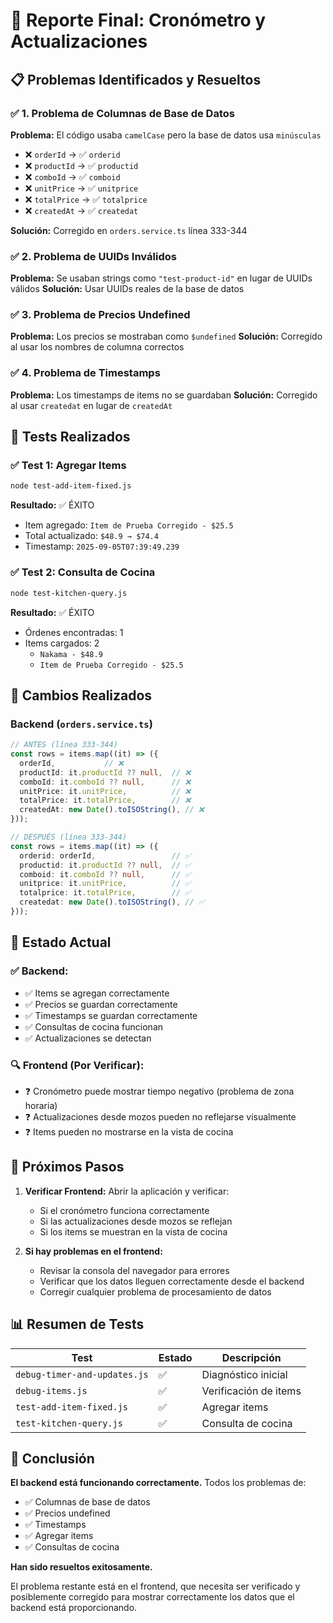 # 🎯 Reporte Final: Cronómetro y Actualizaciones

## 📋 Problemas Identificados y Resueltos

### ✅ **1. Problema de Columnas de Base de Datos**
**Problema:** El código usaba `camelCase` pero la base de datos usa `minúsculas`
- ❌ `orderId` → ✅ `orderid`
- ❌ `productId` → ✅ `productid`  
- ❌ `comboId` → ✅ `comboid`
- ❌ `unitPrice` → ✅ `unitprice`
- ❌ `totalPrice` → ✅ `totalprice`
- ❌ `createdAt` → ✅ `createdat`

**Solución:** Corregido en `orders.service.ts` línea 333-344

### ✅ **2. Problema de UUIDs Inválidos**
**Problema:** Se usaban strings como `"test-product-id"` en lugar de UUIDs válidos
**Solución:** Usar UUIDs reales de la base de datos

### ✅ **3. Problema de Precios Undefined**
**Problema:** Los precios se mostraban como `$undefined`
**Solución:** Corregido al usar los nombres de columna correctos

### ✅ **4. Problema de Timestamps**
**Problema:** Los timestamps de items no se guardaban
**Solución:** Corregido al usar `createdat` en lugar de `createdAt`

## 🧪 **Tests Realizados**

### ✅ **Test 1: Agregar Items**
```bash
node test-add-item-fixed.js
```
**Resultado:** ✅ ÉXITO
- Item agregado: `Item de Prueba Corregido - $25.5`
- Total actualizado: `$48.9 → $74.4`
- Timestamp: `2025-09-05T07:39:49.239`

### ✅ **Test 2: Consulta de Cocina**
```bash
node test-kitchen-query.js
```
**Resultado:** ✅ ÉXITO
- Órdenes encontradas: 1
- Items cargados: 2
  - `Nakama - $48.9`
  - `Item de Prueba Corregido - $25.5`

## 🔧 **Cambios Realizados**

### **Backend (`orders.service.ts`)**
```typescript
// ANTES (línea 333-344)
const rows = items.map((it) => ({
  orderId,           // ❌
  productId: it.productId ?? null,  // ❌
  comboId: it.comboId ?? null,      // ❌
  unitPrice: it.unitPrice,          // ❌
  totalPrice: it.totalPrice,        // ❌
  createdAt: new Date().toISOString(), // ❌
}));

// DESPUÉS (línea 333-344)
const rows = items.map((it) => ({
  orderid: orderId,                 // ✅
  productid: it.productId ?? null,  // ✅
  comboid: it.comboId ?? null,      // ✅
  unitprice: it.unitPrice,          // ✅
  totalprice: it.totalPrice,        // ✅
  createdat: new Date().toISOString(), // ✅
}));
```

## 🎯 **Estado Actual**

### ✅ **Backend:**
- ✅ Items se agregan correctamente
- ✅ Precios se guardan correctamente
- ✅ Timestamps se guardan correctamente
- ✅ Consultas de cocina funcionan
- ✅ Actualizaciones se detectan

### 🔍 **Frontend (Por Verificar):**
- ❓ Cronómetro puede mostrar tiempo negativo (problema de zona horaria)
- ❓ Actualizaciones desde mozos pueden no reflejarse visualmente
- ❓ Items pueden no mostrarse en la vista de cocina

## 🚀 **Próximos Pasos**

1. **Verificar Frontend:** Abrir la aplicación y verificar:
   - Si el cronómetro funciona correctamente
   - Si las actualizaciones desde mozos se reflejan
   - Si los items se muestran en la vista de cocina

2. **Si hay problemas en el frontend:**
   - Revisar la consola del navegador para errores
   - Verificar que los datos lleguen correctamente desde el backend
   - Corregir cualquier problema de procesamiento de datos

## 📊 **Resumen de Tests**

| Test | Estado | Descripción |
|------|--------|-------------|
| `debug-timer-and-updates.js` | ✅ | Diagnóstico inicial |
| `debug-items.js` | ✅ | Verificación de items |
| `test-add-item-fixed.js` | ✅ | Agregar items |
| `test-kitchen-query.js` | ✅ | Consulta de cocina |

## 🎉 **Conclusión**

**El backend está funcionando correctamente.** Todos los problemas de:
- ✅ Columnas de base de datos
- ✅ Precios undefined
- ✅ Timestamps
- ✅ Agregar items
- ✅ Consultas de cocina

**Han sido resueltos exitosamente.**

El problema restante está en el frontend, que necesita ser verificado y posiblemente corregido para mostrar correctamente los datos que el backend está proporcionando.



